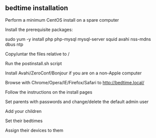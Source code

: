 bedtime installation
---
Perform a minimum CentOS install on a spare computer

Install the prerequisite packages:

  sudo yum -y install php php-mysql mysql-server squid avahi nss-mdns dbus ntp

Copy/untar the files relative to /

Run the postinstall.sh script

Install Avahi/ZeroConf/Bonjour if you are on a non-Apple computer

Browse with Chrome/Opera/IE/Firefox/Safari to http://bedtime.local/

Follow the instructions on the install pages

Set parents with passwords and change/delete the default admin user

Add your children

Set their bedtimes

Assign their devices to them
